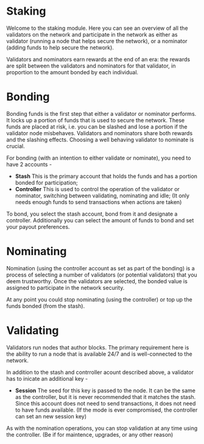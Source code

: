 # Staking

Welcome to the staking module. Here you can see an overview of all the validators on the network and participate in the network as either as validator (running a node that helps secure the network), or a nominator (adding funds to help secure the network).

Validators and nominators earn rewards at the end of an era: the rewards are split between the validators and nominators for that validator, in proportion to the amount bonded by each individual.

# Bonding

Bonding funds is the first step that either a validator or nominator performs. It locks up a portion of funds that is used to secure the network. These funds are placed at risk, i.e. you can be slashed and lose a portion if the validator node misbehaves. Validators and nominators share both rewards and the slashing effects. Choosing a well behaving validator to nominate is crucial.

For bonding (with an intention to either validate or nominate), you need to have 2 accounts -

- **Stash** This is the primary account that holds the funds and has a portion bonded for participation;
- **Controller** This is used to control the operation of the validator or nominator, switching between validating, nominating and idle; (It only needs enough funds to send transactions when actions are taken)

To bond, you select the stash account, bond from it and designate a controller. Additionally you can select the amount of funds to bond and set your payout preferences.

# Nominating

Nomination (using the controller account as set as part of the bonding) is a process of selecting a number of validators (or potential validators) that you deem trustworthy. Once the validators are selected, the bonded value is assigned to participate in the network security.

At any point you could stop nominating (using the controller) or top up the funds bonded (from the stash).

# Validating

Validators run nodes that author blocks. The primary requirement here is the ability to run a node that is available 24/7 and is well-connected to the network.

In addition to the stash and contrroller acount described above, a validator has to inicate an additional key -

- **Session** The seed for this key is passed to the node. It can be the same as the controller, but it is never recommended that it matches the stash. Since this account does not need to send transactions, it does not need to have funds available. (If the mode is ever compromised, the controller can set an new session key)

As with the nomination operations, you can stop validation at any time using the controller. (Be if for maintence, upgrades, or any other reason)
